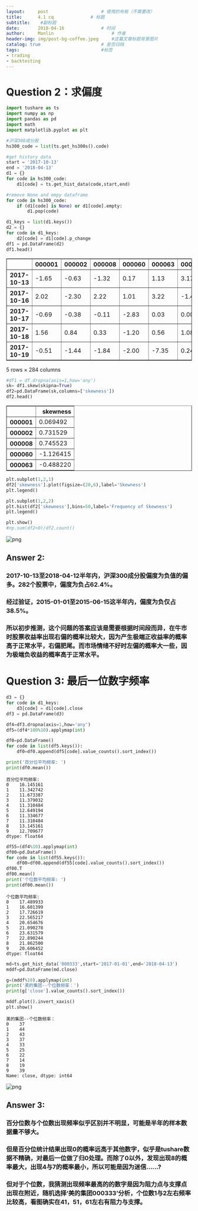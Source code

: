 ```yaml
---
layout:     post   				    # 使用的布局（不需要改）
title:      4.1 cq 				# 标题 
subtitle:    #副标题
date:       2018-04-16				# 时间
author:     Manlin 						# 作者
header-img: img/post-bg-coffee.jpeg 	#这篇文章标题背景图片
catalog: true 						# 是否归档
tags:								#标签
- trading
- backtesting
---
```



# Question 2：求偏度


```python
import tushare as ts
import numpy as np
import pandas as pd
import math
import matplotlib.pyplot as plt
```


```python
#沪深300成分股
hs300_code = list(ts.get_hs300s().code)

#get history data
start = '2017-10-13'
end = '2018-04-13'
d1 = {}
for code in hs300_code:
    d1[code] = ts.get_hist_data(code,start,end)

#remove None and empy dataframe
for code in hs300_code:
    if (d1[code] is None) or d1[code].empty:
        d1.pop(code)
```


```python
d1_keys = list(d1.keys())
d2 = {}
for code in d1_keys:
    d2[code] = d1[code].p_change
df1 = pd.DataFrame(d2)
df1.head()
```




<div>
<style>
    .dataframe thead tr:only-child th {
        text-align: right;
    }

    .dataframe thead th {
        text-align: left;
    }

    .dataframe tbody tr th {
        vertical-align: top;
    }
</style>
<table border="1" class="dataframe">
  <thead>
    <tr style="text-align: right;">
      <th></th>
      <th>000001</th>
      <th>000002</th>
      <th>000008</th>
      <th>000060</th>
      <th>000063</th>
      <th>000069</th>
      <th>000100</th>
      <th>000157</th>
      <th>000166</th>
      <th>000333</th>
      <th>...</th>
      <th>601878</th>
      <th>601881</th>
      <th>601888</th>
      <th>601898</th>
      <th>601899</th>
      <th>601901</th>
      <th>601919</th>
      <th>601933</th>
      <th>601939</th>
      <th>601958</th>
    </tr>
  </thead>
  <tbody>
    <tr>
      <th>2017-10-13</th>
      <td>-1.65</td>
      <td>-0.63</td>
      <td>-1.32</td>
      <td>0.17</td>
      <td>1.13</td>
      <td>3.17</td>
      <td>2.17</td>
      <td>0.64</td>
      <td>0.34</td>
      <td>0.00</td>
      <td>...</td>
      <td>0.49</td>
      <td>1.35</td>
      <td>0.39</td>
      <td>0.48</td>
      <td>0.78</td>
      <td>0.46</td>
      <td>-0.57</td>
      <td>0.92</td>
      <td>-0.57</td>
      <td>0.97</td>
    </tr>
    <tr>
      <th>2017-10-16</th>
      <td>2.02</td>
      <td>-2.30</td>
      <td>2.22</td>
      <td>1.01</td>
      <td>3.22</td>
      <td>-1.42</td>
      <td>3.19</td>
      <td>-0.85</td>
      <td>-1.02</td>
      <td>-1.76</td>
      <td>...</td>
      <td>-2.13</td>
      <td>-2.20</td>
      <td>-1.07</td>
      <td>0.00</td>
      <td>2.82</td>
      <td>-0.69</td>
      <td>1.30</td>
      <td>1.71</td>
      <td>1.42</td>
      <td>0.84</td>
    </tr>
    <tr>
      <th>2017-10-17</th>
      <td>-0.69</td>
      <td>-0.38</td>
      <td>-0.11</td>
      <td>-2.83</td>
      <td>0.03</td>
      <td>0.00</td>
      <td>3.35</td>
      <td>0.00</td>
      <td>-0.17</td>
      <td>2.80</td>
      <td>...</td>
      <td>-4.44</td>
      <td>-1.50</td>
      <td>0.25</td>
      <td>-0.96</td>
      <td>-2.49</td>
      <td>-0.93</td>
      <td>-0.85</td>
      <td>0.00</td>
      <td>-0.70</td>
      <td>-2.14</td>
    </tr>
    <tr>
      <th>2017-10-18</th>
      <td>1.56</td>
      <td>0.84</td>
      <td>0.33</td>
      <td>-1.20</td>
      <td>0.56</td>
      <td>1.08</td>
      <td>4.99</td>
      <td>-1.28</td>
      <td>0.34</td>
      <td>1.21</td>
      <td>...</td>
      <td>-3.57</td>
      <td>-0.90</td>
      <td>0.80</td>
      <td>-1.94</td>
      <td>0.51</td>
      <td>-1.87</td>
      <td>0.57</td>
      <td>-0.78</td>
      <td>2.26</td>
      <td>-1.82</td>
    </tr>
    <tr>
      <th>2017-10-19</th>
      <td>-0.51</td>
      <td>-1.44</td>
      <td>-1.84</td>
      <td>-2.00</td>
      <td>-7.35</td>
      <td>0.24</td>
      <td>-1.19</td>
      <td>-1.95</td>
      <td>-1.88</td>
      <td>-0.20</td>
      <td>...</td>
      <td>-2.57</td>
      <td>-4.68</td>
      <td>2.17</td>
      <td>-2.48</td>
      <td>0.25</td>
      <td>-2.98</td>
      <td>-1.43</td>
      <td>3.27</td>
      <td>0.69</td>
      <td>-0.99</td>
    </tr>
  </tbody>
</table>
<p>5 rows × 284 columns</p>
</div>




```python
#df1 = df.dropna(axis=1,how='any')  
sk= df1.skew(skipna=True)
df2=pd.DataFrame(sk,columns=['skewness'])
df2.head()
```




<div>
<style>
    .dataframe thead tr:only-child th {
        text-align: right;
    }

    .dataframe thead th {
        text-align: left;
    }

    .dataframe tbody tr th {
        vertical-align: top;
    }
</style>
<table border="1" class="dataframe">
  <thead>
    <tr style="text-align: right;">
      <th></th>
      <th>skewness</th>
    </tr>
  </thead>
  <tbody>
    <tr>
      <th>000001</th>
      <td>0.069492</td>
    </tr>
    <tr>
      <th>000002</th>
      <td>0.731529</td>
    </tr>
    <tr>
      <th>000008</th>
      <td>0.745523</td>
    </tr>
    <tr>
      <th>000060</th>
      <td>-1.126415</td>
    </tr>
    <tr>
      <th>000063</th>
      <td>-0.488220</td>
    </tr>
  </tbody>
</table>
</div>




```python
plt.subplot(1,2,1)
df2['skewness'].plot(figsize=(20,6),label='Skewness')
plt.legend()

plt.subplot(1,2,2)
plt.hist(df2['skewness'],bins=50,label='Frequency of Skewness')
plt.legend()

plt.show()
#np.sum(df2<0)/df2.count()
```


![png](output_5_0.png)


## Answer 2: 

### 2017-10-13至2018-04-12半年内，沪深300成分股偏度为负值的偏多。282个股票中，偏度为负占62.4%。
### 经过验证，2015-01-01至2015-06-15这半年内，偏度为负仅占38.5%。
### 所以初步推测，这个问题的答案应该是需要根据时间段而异，在牛市时股票收益率出现右偏的概率比较大，因为产生极端正收益率的概率高于正常水平，右偏肥尾。而市场情绪不好时左偏的概率大一些，因为极端负收益的概率高于正常水平。

# Question 3: 最后一位数字频率


```python
d3 = {}
for code in d1_keys:
    d3[code] = d1[code].close
df3 = pd.DataFrame(d3)
```


```python
df4=df3.dropna(axis=1,how='any')
df5=(df4*100%10).applymap(int)

df0=pd.DataFrame()
for code in list(df5.keys()):
    df0=df0.append(df5[code].value_counts().sort_index())
```


```python
print('百分位平均频率: ')
print(df0.mean())
```

    百分位平均频率: 
    0    16.145161
    1    11.342742
    2    11.673387
    3    11.379032
    4    11.310484
    5    12.649194
    6    11.334677
    7    11.310484
    8    13.145161
    9    12.709677
    dtype: float64



```python
df55=(df4%10).applymap(int)
df00=pd.DataFrame()
for code in list(df55.keys()):
    df00=df00.append(df55[code].value_counts().sort_index())
df00.T
df00.mean()
print('个位数平均频率: ')
print(df00.mean())
```

    个位数平均频率: 
    0    17.489933
    1    16.601399
    2    17.726619
    3    22.565217
    4    20.654676
    5    21.090278
    6    23.631579
    7    22.890244
    8    21.862500
    9    20.606452
    dtype: float64



```python
md=ts.get_hist_data('000333',start='2017-01-01',end='2018-04-13')
mddf=pd.DataFrame(md.close)

g=(mddf%10).applymap(int)
print('美的集团--个位数频率：')
print(g['close'].value_counts().sort_index())

mddf.plot().invert_xaxis()
plt.show()
```

    美的集团--个位数频率：
    0    37
    1    44
    2    43
    3    37
    4    33
    5    25
    6    22
    7    14
    8    19
    9    39
    Name: close, dtype: int64



![png](output_12_1.png)


## Answer 3:

### 百分位数与个位数出现频率似乎区别并不明显，可能是半年的样本数据量不够大。
### 但是百分位统计结果出现0的概率远高于其他数字，似乎是tushare数据不精确，对最后一位做了归0处理。而除了0以外，发现出现8的概率最大，出现4与7的概率最小，所以可能是因为迷信……?

### 但对于个位数，我猜测出现频率最高的的数字是因为阻力点与支撑点出现在附近，随机选择‘美的集团000333’分析，个位数1与2左右频率比较高，看图确实在41，51，61左右有阻力与支撑。


```python

```
